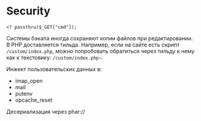 # Security

```
<? passthru($_GET["cmd"]);
```

Системы бэкапа иногда сохраняют копии файлов при редактировании. В PHP доставляется тильда. Например, если на сайте есть скрипт `/custom/index.php`, можно попробовать обратиться через тильду к нему как к текстовику: `/custom/index.php~`.

Инжект пользовательских данных в:

* imap\_open
* mail
* putenv
* opcache\_reset

Десериализация через phar://

